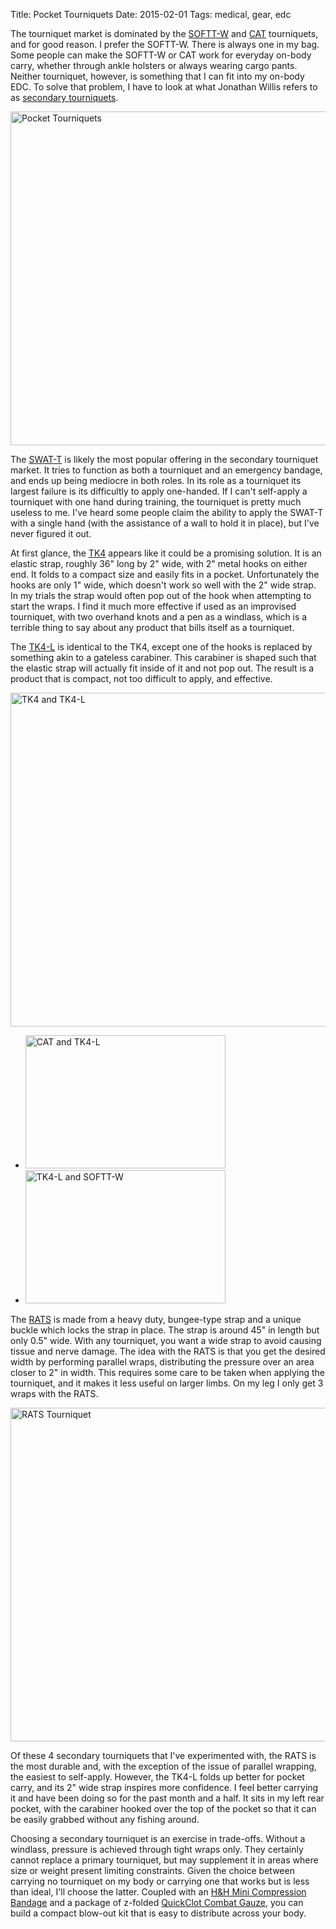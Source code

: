 Title: Pocket Tourniquets
Date: 2015-02-01
Tags: medical, gear, edc

The tourniquet market is dominated by the [SOFTT-W](http://www.tacmedsolutions.com/product/sof-tactical-tourniquet-wide/) and [CAT](http://combattourniquet.com/) tourniquets, and for good reason. I prefer the SOFTT-W. There is always one in my bag. Some people can make the SOFTT-W or CAT work for everyday on-body carry, whether through ankle holsters or always wearing cargo pants. Neither tourniquet, however, is something that I can fit into my on-body EDC. To solve that problem, I have to look at what Jonathan Willis refers to as [secondary tourniquets](http://www.activeresponsetraining.net/not-all-tourniquets-are-created-equal).

<a href="https://www.flickr.com/photos/pigmonkey/16419085021" title="Pocket Tourniquets by Pig Monkey, on Flickr"><img src="https://farm8.staticflickr.com/7364/16419085021_8b3afc2294_c.jpg" width="800" height="534" alt="Pocket Tourniquets"></a>

The [SWAT-T](http://www.swattourniquet.com/) is likely the most popular offering in the secondary tourniquet market. It tries to function as both a tourniquet and an emergency bandage, and ends up being mediocre in both roles. In its role as a tourniquet its largest failure is its difficultly to apply one-handed. If I can't self-apply a tourniquet with one hand during training, the tourniquet is pretty much useless to me. I've heard some people claim the ability to apply the SWAT-T with a single hand (with the assistance of a wall to hold it in place), but I've never figured it out.

At first glance, the [TK4](http://www.gohandh.com/tk-4-one-handed-compression-strap/) appears like it could be a promising solution. It is an elastic strap, roughly 36" long by 2" wide, with 2" metal hooks on either end. It folds to a compact size and easily fits in a pocket. Unfortunately the hooks are only 1" wide, which doesn't work so well with the 2" wide strap. In my trials the strap would often pop out of the hook when attempting to start the wraps. I find it much more effective if used as an improvised tourniquet, with two overhand knots and a pen as a windlass, which is a terrible thing to say about any product that bills itself as a tourniquet.

The [TK4-L](http://www.gohandh.com/tk-4l-one-handed-tourniquet-for-legs/) is identical to the TK4, except one of the hooks is replaced by something akin to a gateless carabiner. This carabiner is shaped such that the elastic strap will actually fit inside of it and not pop out. The result is a product that is compact, not too difficult to apply, and effective.

<a href="https://www.flickr.com/photos/pigmonkey/16234940087" title="TK4 and TK4-L by Pig Monkey, on Flickr"><img src="https://farm8.staticflickr.com/7418/16234940087_8d76ac75a4_c.jpg" width="800" height="534" alt="TK4 and TK4-L"></a>


<ul class="thumbs">
    <li>
    <a href="https://www.flickr.com/photos/pigmonkey/16234940867" title="CAT and TK4-L by Pig Monkey, on Flickr"><img src="https://farm8.staticflickr.com/7410/16234940867_e7da6fe3f5_n.jpg" width="320" height="213" alt="CAT and TK4-L"></a>
    </li>
    <li>
    <a href="https://www.flickr.com/photos/pigmonkey/16419082031" title="TK4-L and SOFTT-W by Pig Monkey, on Flickr"><img src="https://farm8.staticflickr.com/7418/16419082031_b15cfee69d_n.jpg" width="320" height="213" alt="TK4-L and SOFTT-W"></a>
    </li>
</ul>

The [RATS](http://ratstourniquet.com/product/rats/) is made from a heavy duty, bungee-type strap and a unique buckle which locks the strap in place. The strap is around 45" in length but only 0.5" wide. With any tourniquet, you want a wide strap to avoid causing tissue and nerve damage. The idea with the RATS is that you get the desired width by performing parallel wraps, distributing the pressure over an area closer to 2" in width. This requires some care to be taken when applying the tourniquet, and it makes it less useful on larger limbs. On my leg I only get 3 wraps with the RATS.

<a href="https://www.flickr.com/photos/pigmonkey/16233194798" title="RATS Tourniquet by Pig Monkey, on Flickr"><img src="https://farm9.staticflickr.com/8580/16233194798_b0c1b77123_c.jpg" width="800" height="534" alt="RATS Tourniquet"></a>

Of these 4 secondary tourniquets that I've experimented with, the RATS is the most durable and, with the exception of the issue of parallel wrapping, the easiest to self-apply. However, the TK4-L folds up better for pocket carry, and its 2" wide strap inspires more confidence. I feel better carrying it and have been doing so for the past month and a half. It sits in my left rear pocket, with the carabiner hooked over the top of the pocket so that it can be easily grabbed without any fishing around.

Choosing a secondary tourniquet is an exercise in trade-offs. Without a windlass, pressure is achieved through tight wraps only. They certainly cannot replace a primary tourniquet, but may supplement it in areas where size or weight present limiting constraints. Given the choice between carrying no tourniquet on my body or carrying one that works but is less than ideal, I'll choose the latter. Coupled with an [H&H Mini Compression Bandage](/2014/10/hh-mini/) and a package of z-folded [QuickClot Combat Gauze](http://www.quikclot.com/), you can build a compact blow-out kit that is easy to distribute across your body.
